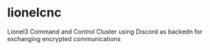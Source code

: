 # lionelcnc
Lionel3 Command and Control Cluster using Discord as backedn for exchanging encrypted communications
